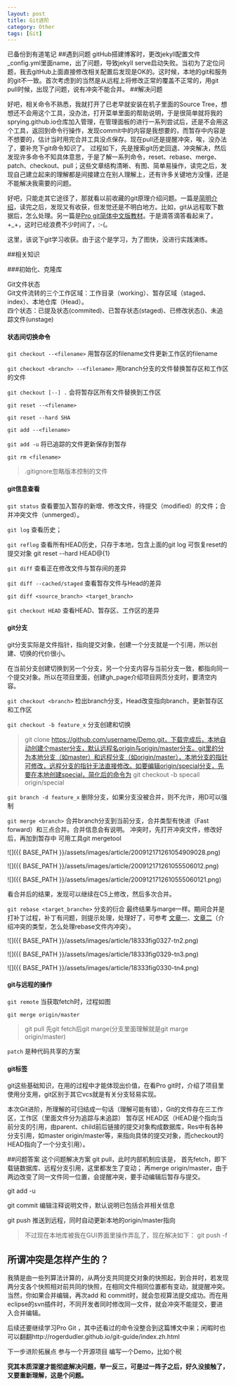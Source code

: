 ```yaml
---
layout: post
title: Git进阶
category: Other
tags: [Git]
---
```

已备份到有道笔记
##遇到问题
gitHub搭建博客时，更改jekyll配置文件_config.yml里面name，出了问题，导致jekyll serve启动失败。当初为了定位问题，我去gitHub上面直接修改相关配置后发现是OK的。这时候，本地的git和服务的git不一致。首次考虑到的当然是从远程上将修改正常的覆盖不正常的，用git pull时候，出现了问题，说有冲突不能合并。
##解决问题
好吧，相关命令不熟悉，我就打开了已老早就安装在机子里面的Source Tree，想想还不会用这个工具，没办法，打开菜单里面的帮助说明，于是很简单就将我的sprying.github.io仓库加入管理，在管理面板的进行一系列尝试后，还是不会用这个工具，返回到命令行操作，发现commit中的内容是我想要的，而暂存中内容是不想要的，估计当时用完合并工具没点保存。现在pull还是提醒冲突，唉，没办法了，要补充下git命令知识了。过程如下，先是搜索git历史回退、冲突解决，然后发现许多命令不知具体意思，于是了解一系列命令，reset、rebase、merge、patch、checkout、pull；这些文章结构清晰、有图、简单易操作，读完之后，发现自己建立起来的理解都是间接建立在别人理解上，还有许多关键地方没懂，还是不能解决我需要的问题。
	好吧，只能走其它途径了，那就看以前收藏的git原理介绍问题。一篇是[简明介绍](http://rogerdudler.github.io/git-guide/index.zh.html)，读完之后，发现又有收获，但发觉还是不明白地方。比如，git从远程取下数据后，怎么处理。另一篇是[Pro git简体中文版教材](http://iissnan.com/progit/index.html)。于是滴答滴答看起来了，+_+，这时已经浪费不少时间了，:-(。这里，该说下git学习收获。由于这个是学习，为了图快，没进行实践演练。

##相关知识###初始化、克隆库Git文件状态  Git文件流转的三个工作区域：工作目录（working）、暂存区域（staged、index）、本地仓库（Head）。  四个状态：已提及状态(commited)、已暂存状态(staged)、已修改状态()、未追踪文件(unstage)#### 状态间切换命令`git checkout --<filename>` 用暂存区的filename文件更新工作区的filename
`git checkout <branch> --<filename>` 用branch分支的文件替换暂存区和工作区的文件
`git checkout [--] .`  会将暂存区所有文件替换到工作区
`git reset --<filename>`
`git reset --hard SHA`
`git add --<filename>`
`git add -u` 将已追踪的文件更新保存到暂存`git rm <filename>`
>.gitignore忽略版本控制的文件#### git信息查看`git status` 查看要加入暂存的新增、修改文件，待提交（modified）的文件；合并冲突文件（unmerged）。
`git log` 查看历史；
`git reflog` 查看所有HEAD历史，只存于本地，包含上面的git log	可恢复reset的提交对象 git reset --hard HEAD@{1}
	`git diff` 查看正在修改文件与暂存间的差异
`git diff --cached/staged` 查看暂存文件与Head的差异
`git diff <source_branch> <target_branch>`
`git checkout HEAD` 查看HEAD、暂存区、工作区的差异 #### git分支git分支实际是文件指针，指向提交对象，创建一个分支就是一个引用，所以创建、切换的代价很小。
在当前分支创建切换到另一个分支，另一个分支内容与当前分支一致，都指向同一个提交对象。所以在项目里面，创建gh_page介绍项目网页分支时，要清空内容。
`git checkout <branch>` 检出branch分支，Head改变指向branch，更新暂存区和工作区
`git checkout -b feature_x` 分支创建和切换
>git clone https://github.com/username/Demo.git，下载完成后，本地自动创建个master分支，默认远程名origin与origin/master分支。git里的分为本地分支（如master）和远程分支（如origin/master），本地分支的指针可修改，远程分支的指针无法直接修改。如要编辑origin/special分支，先要在本地创建special，简化后的命令为 git checkout -b specail origin/special
`git branch -d feature_x` 删除分支，如果分支没被合并，则不允许，用D可以强制
`git merge <branch>` 合并branch分支到当前分支，合并类型有快进（Fast forward）和三点合并。合并信息会有说明。 冲突时，先打开冲突文件，修改好后，再加到暂存中 可用工具git mergetool
 ![]({{ BASE_PATH }}/assets/images/article/200912171261054909028.png)![]({{ BASE_PATH }}/assets/images/article/200912171261055506012.png)
![]({{ BASE_PATH }}/assets/images/article/2009121712610555060121.png)看合并后的结果，发现可以继续在C5上修改，然后多次合并。`git rebase <target_branche>` 分支的衍合 最终结果与marge一样。期间合并是打补丁过程，补丁有问题，则提示处理，处理好了，可参考 [文章一](http://www.cnblogs.com/kym/archive/2010/08/12/1797937.html)、[文章二](http://www.cnblogs.com/sinojelly/archive/2011/08/07/2130172.html)（介绍冲突的类型，怎么处理rebase文件内冲突）。![]({{ BASE_PATH }}/assets/images/article/18333fig0327-tn2.png)![]({{ BASE_PATH }}/assets/images/article/18333fig0329-tn3.png)![]({{ BASE_PATH }}/assets/images/article/18333fig0330-tn4.png)#### git与远程的操作`git remote` 当获取fetch时，过程如图
`git merge origin/master`>git pull 先git fetch后git marge(分支里面理解就是git marge origin/master)
`patch` 是种代码共享的方案#### git标签
git这些基础知识，在用的过程中才能体现出价值，在看Pro git时，介绍了项目里使用分支用，git区别于其它vcs就是有关分支轻易实现。本次Git进阶，所理解的可归结成一句话（理解可能有错），Git的文件存在三工作区，工作区（里面文件分为追踪与未追踪） 暂存区 HEAD区（HEAD是个指向当前分支的引用，由parent、child前后链接的提交对象构成数据库，Res中有各种分支引用，如master origin/master等，来指向具体的提交对象，而checkout的HEAD指向了一个分支引用）。##问题答案这个问题解决方案git pull，此时内部机制应该是，	首先fetch，即下载链数据库、远程分支引用，这里都发生了变动；	再merge origin/master，由于两边改变了同一文件同一位置，会提醒冲突，要手动编辑后暂存与提交。
	git add -u
git commit 编辑注释说明文件，默认说明已包括合并相关信息
git push 推送到远程，同时自动更新本地的origin/master指向
>不过现在本地库被我在GUI界面里操作弄乱了，现在解决如下：git push -f## 所谓冲突是怎样产生的？我猜是由一些列算法计算的，从两分支共同提交对象的快照起，到合并时，若发现两分支各个快照相对前共同的快照，在相同文件相同位置都有变动，就提醒冲突。当然，你如果合并编辑，再次add 和 commit时，就会忽视算法提交成功。而在用eclipse的svn插件时，不同开发者同时修改同一文件，就会冲突不能提交，要进入合并编辑。后续还要继续学习Pro Git ，其中还看过的命令没整合到这篇博文中来；闲暇时也可以翻翻http://rogerdudler.github.io/git-guide/index.zh.html下一步进阶拓展点参与一个开源项目编写一个Demo，比如个税**究其本质深邃才能彻底解决问题，举一反三，可是过一阵子之后，好久没接触了，又要重新理解，这是个问题。**